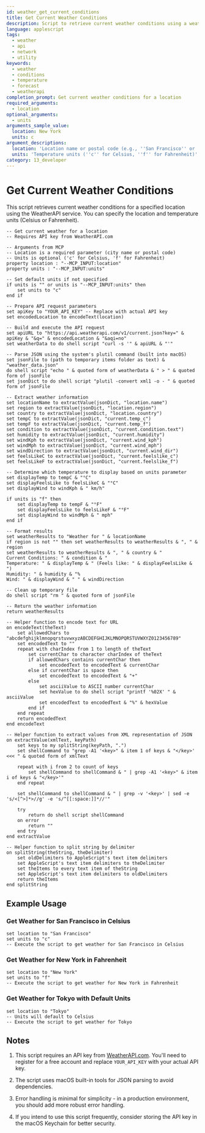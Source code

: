 ```yaml
---
id: weather_get_current_conditions
title: Get Current Weather Conditions
description: Script to retrieve current weather conditions using a weather API
language: applescript
tags:
  - weather
  - api
  - network
  - utility
keywords:
  - weather
  - conditions
  - temperature
  - forecast
  - weatherapi
completion_prompt: Get current weather conditions for a location
required_arguments:
  - location
optional_arguments:
  - units
arguments_sample_value:
  location: New York
  units: c
argument_descriptions:
  location: 'Location name or postal code (e.g., ''San Francisco'' or ''94105'')'
  units: 'Temperature units (''c'' for Celsius, ''f'' for Fahrenheit)'
category: 13_developer
---
```


# Get Current Weather Conditions

This script retrieves current weather conditions for a specified location using the WeatherAPI service. You can specify the location and temperature units (Celsius or Fahrenheit).

```applescript
-- Get current weather for a location
-- Requires API key from WeatherAPI.com

-- Arguments from MCP
-- Location is a required parameter (city name or postal code)
-- Units is optional ('c' for Celsius, 'f' for Fahrenheit)
property location : "--MCP_INPUT:location"
property units : "--MCP_INPUT:units"

-- Set default units if not specified
if units is "" or units is "--MCP_INPUT:units" then
    set units to "c"
end if

-- Prepare API request parameters
set apiKey to "YOUR_API_KEY" -- Replace with actual API key
set encodedLocation to encodeText(location)

-- Build and execute the API request
set apiURL to "https://api.weatherapi.com/v1/current.json?key=" & apiKey & "&q=" & encodedLocation & "&aqi=no"
set weatherData to do shell script "curl -s '" & apiURL & "'"

-- Parse JSON using the system's plutil command (built into macOS)
set jsonFile to (path to temporary items folder as text) & "weather_data.json"
do shell script "echo " & quoted form of weatherData & " > " & quoted form of jsonFile
set jsonDict to do shell script "plutil -convert xml1 -o - " & quoted form of jsonFile

-- Extract weather information
set locationName to extractValue(jsonDict, "location.name")
set region to extractValue(jsonDict, "location.region")
set country to extractValue(jsonDict, "location.country")
set tempC to extractValue(jsonDict, "current.temp_c")
set tempF to extractValue(jsonDict, "current.temp_f")
set condition to extractValue(jsonDict, "current.condition.text")
set humidity to extractValue(jsonDict, "current.humidity")
set windKph to extractValue(jsonDict, "current.wind_kph")
set windMph to extractValue(jsonDict, "current.wind_mph")
set windDirection to extractValue(jsonDict, "current.wind_dir")
set feelsLikeC to extractValue(jsonDict, "current.feelslike_c")
set feelsLikeF to extractValue(jsonDict, "current.feelslike_f")

-- Determine which temperature to display based on units parameter
set displayTemp to tempC & "°C"
set displayFeelsLike to feelsLikeC & "°C"
set displayWind to windKph & " km/h"

if units is "f" then
    set displayTemp to tempF & "°F"
    set displayFeelsLike to feelsLikeF & "°F"
    set displayWind to windMph & " mph"
end if

-- Format results
set weatherResults to "Weather for " & locationName
if region is not "" then set weatherResults to weatherResults & ", " & region
set weatherResults to weatherResults & ", " & country & "
Current Conditions: " & condition & "
Temperature: " & displayTemp & " (Feels like: " & displayFeelsLike & ")
Humidity: " & humidity & "%
Wind: " & displayWind & " " & windDirection

-- Clean up temporary file
do shell script "rm " & quoted form of jsonFile

-- Return the weather information
return weatherResults

-- Helper function to encode text for URL
on encodeText(theText)
    set allowedChars to "abcdefghijklmnopqrstuvwxyzABCDEFGHIJKLMNOPQRSTUVWXYZ0123456789"
    set encodedText to ""
    repeat with charIndex from 1 to length of theText
        set currentChar to character charIndex of theText
        if allowedChars contains currentChar then
            set encodedText to encodedText & currentChar
        else if currentChar is space then
            set encodedText to encodedText & "+"
        else
            set asciiValue to ASCII number currentChar
            set hexValue to do shell script "printf '%02X' " & asciiValue
            set encodedText to encodedText & "%" & hexValue
        end if
    end repeat
    return encodedText
end encodeText

-- Helper function to extract values from XML representation of JSON
on extractValue(xmlText, keyPath)
    set keys to my splitString(keyPath, ".")
    set shellCommand to "grep -A1 '<key>" & item 1 of keys & "</key>' <<< " & quoted form of xmlText
    
    repeat with i from 2 to count of keys
        set shellCommand to shellCommand & " | grep -A1 '<key>" & item i of keys & "</key>'"
    end repeat
    
    set shellCommand to shellCommand & " | grep -v '<key>' | sed -e 's/<[^>]*>//g' -e 's/^[[:space:]]*//'"
    
    try
        return do shell script shellCommand
    on error
        return ""
    end try
end extractValue

-- Helper function to split string by delimiter
on splitString(theString, theDelimiter)
    set oldDelimiters to AppleScript's text item delimiters
    set AppleScript's text item delimiters to theDelimiter
    set theItems to every text item of theString
    set AppleScript's text item delimiters to oldDelimiters
    return theItems
end splitString
```

## Example Usage

### Get Weather for San Francisco in Celsius
```applescript
set location to "San Francisco"
set units to "c"
-- Execute the script to get weather for San Francisco in Celsius
```

### Get Weather for New York in Fahrenheit
```applescript
set location to "New York"
set units to "f"
-- Execute the script to get weather for New York in Fahrenheit
```

### Get Weather for Tokyo with Default Units
```applescript
set location to "Tokyo"
-- Units will default to Celsius
-- Execute the script to get weather for Tokyo
```

## Notes

1. This script requires an API key from [WeatherAPI.com](https://www.weatherapi.com/). You'll need to register for a free account and replace `YOUR_API_KEY` with your actual API key.

2. The script uses macOS built-in tools for JSON parsing to avoid dependencies.

3. Error handling is minimal for simplicity - in a production environment, you should add more robust error handling.

4. If you intend to use this script frequently, consider storing the API key in the macOS Keychain for better security.
